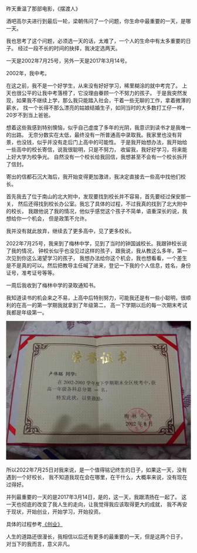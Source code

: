 昨天重温了那部电影，《摆渡人》

酒吧高尔夫进行到最后一轮，梁朝伟问了一个问题，你生命中最重要的一天，是哪一天。 

我也思考了这个问题，必须选一天的话，太难了，一个人的生命中有太多重要的日子。
经过一段不长的时间的抉择，我决定选两天。 

一天是2002年7月25号，另外一天是2017年3月14号。 

2002年，我中考。

在这之前，我不是一个好学生，从来没有好好学习，稀里糊涂的就中考完了。
上天也很公平的让我中考落榜了，它没理由眷顾一个不努力的孩子。 
于是我突然发现，如果我不继续上学，那么我只能踏入社会，干着一些无聊的工作，拿着微薄的薪水，
找一个长得不那么漂亮的姑娘结婚生子，如同当时的大多数打工仔一样，20岁不到当上爸爸。

想着这些我感到特别懊恼，似乎自己虚度了多年的光阴，我意识到读书才是我唯一的出路。
无奈分数实在太低，最终没有一所普通高中录取我。我家里也没有背景，也没钱，似乎并没有走后门上高中的可能性。
于是我开始想办法，我开始给一些高中的校长寄信，说我很聪明，只是不努力，
收留我，我好好学习，将来能上好大学为校争光。
自然没有一个校长给我回信，我想甚至不会有一个校长拆开了信封。

寄出的信都石沉大海后，我开始变得更加激进，我决定直接去一些高中找他们校长。

首先我去了位于南山的北大附中，发现要找到校长并不容易，首先要经过保安那一关，
然后还得找到校长办公室。我忘了具体的过程，不过我真的找到了北大附中的校长，
我跟他说了我的情况，他似乎感觉这个孩子不简单，语重深长的说，我想给你一个机会，
但是政策不允许。

我并没有就此放弃，继续去了更多高中，见了更多校长。

2022年7月25号，我来到了梅林中学，见到了当时的钟国诚校长。我跟钟校长说了我的情况，
钟校长似乎也没见过这样的孩子，跟我说，我从教这么多年，第一次见到你这么渴望学习的孩子，
我想办法给你这个机会，我也想看看，一个差生是不是真的可以。然后把教导主任喊了进来，登记一下我的个人信息，姓名，身份证号，准考证号等等。

一周后我收到了梅林中学的录取通知书。 

我知道读书的机会来之不易，上高中后特别努力，可能我还是有一些小聪明，很顺利的在高一的第一学期我就拿到了年级第二，
高一下学期以后的每一次期末考试我都是年级第一。 

![](https://raw.githubusercontent.com/helloqingyang/mkdocs/main/docs/images/Others/jiangzhuang.jpg)

所以2022年7月25日对我来说，是一个值得铭记终生的日子，如果这一天，没有遇到一个好校长，
我不知道我现在会在哪里，在干什么，大概率来说，没有现在过得好。

并列最重要的一天的是2017年3月14日，是的，这一天，我跟清扬在一起了。
这一天也彻底的改变了我人生的走向，让我觉得我应该取得更大的成就，
我不再安于现状，开始创业，开始学习，开始投资。

具体的过程参考[《创业》](https://looveeloveqingyang.cc/%E5%88%9B%E4%B8%9A/)

人生的道路还很漫长，我相信以后还有更多的最重要的一天，但是这两个日子，
对当下的我而言，意义非凡。
